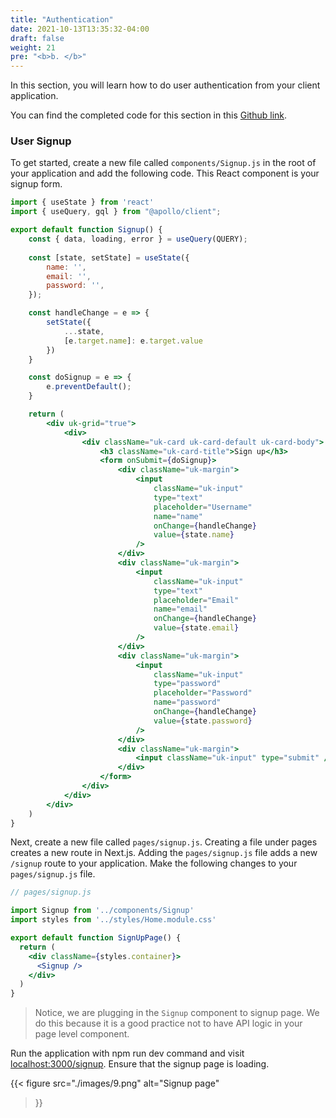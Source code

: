 ```yaml
---
title: "Authentication"
date: 2021-10-13T13:35:32-04:00
draft: false
weight: 21
pre: "<b>b. </b>"
---
```



In this section, you will learn how to do user authentication from your client application. 

You can find the completed code for this section in this [Github link](https://github.com/fauna-labs/fauna-workshop/tree/section-1.2-user-auth).

### User Signup
To get started, create a new file called `components/Signup.js` in the root of your application and add the following code. This React component is your signup form.

```jsx
import { useState } from 'react'
import { useQuery, gql } from "@apollo/client";

export default function Signup() {
    const { data, loading, error } = useQuery(QUERY);
    
    const [state, setState] = useState({
        name: '',
        email: '',
        password: '',
    });

    const handleChange = e => {
        setState({
            ...state,
            [e.target.name]: e.target.value
        })
    }

    const doSignup = e => {
        e.preventDefault();
    }

    return (
        <div uk-grid="true">
            <div>
                <div className="uk-card uk-card-default uk-card-body">
                    <h3 className="uk-card-title">Sign up</h3>
                    <form onSubmit={doSignup}>
                        <div className="uk-margin">
                            <input 
                                className="uk-input" 
                                type="text"
                                placeholder="Username" 
                                name="name" 
                                onChange={handleChange} 
                                value={state.name}
                            />
                        </div>
                        <div className="uk-margin">
                            <input 
                                className="uk-input" 
                                type="text" 
                                placeholder="Email" 
                                name="email"
                                onChange={handleChange}
                                value={state.email}
                            />
                        </div>
                        <div className="uk-margin">
                            <input 
                                className="uk-input" 
                                type="password" 
                                placeholder="Password" 
                                name="password"
                                onChange={handleChange}
                                value={state.password}
                            />
                        </div>
                        <div className="uk-margin">
                            <input className="uk-input" type="submit" />
                        </div>
                    </form>
                </div>
            </div>
        </div>
    )
}
```

Next, create a new file called `pages/signup.js`. Creating a file under pages creates a new route in Next.js. Adding the `pages/signup.js` file adds a new `/signup` route to your application. Make the following changes to your `pages/signup.js` file. 

```jsx
// pages/signup.js

import Signup from '../components/Signup'
import styles from '../styles/Home.module.css'

export default function SignUpPage() {
  return (
    <div className={styles.container}>
      <Signup />
    </div>
  )
}
```

> Notice, we are plugging in the `Signup` component to signup page. We do this because it is a good practice not to have API logic in your page level component.

Run the application with npm run dev command and visit [localhost:3000/signup](http://localhost:3000/signup). Ensure that the signup page is loading.  


{{< figure
  src="./images/9.png" 
  alt="Signup page"
>}}